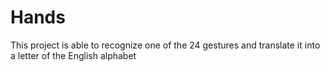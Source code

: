 # Hands
This project is able to recognize one of the 24 gestures and translate it into a letter of the English alphabet
